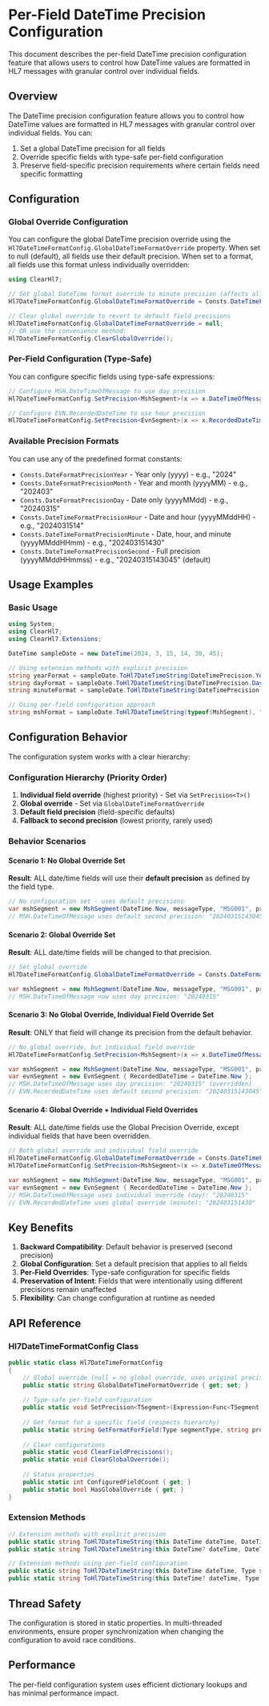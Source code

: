 # Per-Field DateTime Precision Configuration

This document describes the per-field DateTime precision configuration feature that allows users to control how DateTime values are formatted in HL7 messages with granular control over individual fields.

## Overview

The DateTime precision configuration feature allows you to control how DateTime values are formatted in HL7 messages with granular control over individual fields. You can:

1. Set a global DateTime precision for all fields
2. Override specific fields with type-safe per-field configuration
3. Preserve field-specific precision requirements where certain fields need specific formatting

## Configuration

### Global Override Configuration

You can configure the global DateTime precision override using the `Hl7DateTimeFormatConfig.GlobalDateTimeFormatOverride` property. When set to null (default), all fields use their default precision. When set to a format, all fields use this format unless individually overridden:

```csharp
using ClearHl7;

// Set global DateTime format override to minute precision (affects all fields)
Hl7DateTimeFormatConfig.GlobalDateTimeFormatOverride = Consts.DateTimeFormatPrecisionMinute;

// Clear global override to revert to default field precisions
Hl7DateTimeFormatConfig.GlobalDateTimeFormatOverride = null;
// OR use the convenience method:
Hl7DateTimeFormatConfig.ClearGlobalOverride();
```

### Per-Field Configuration (Type-Safe)

You can configure specific fields using type-safe expressions:

```csharp
// Configure MSH.DateTimeOfMessage to use day precision
Hl7DateTimeFormatConfig.SetPrecision<MshSegment>(x => x.DateTimeOfMessage, Consts.DateFormatPrecisionDay);

// Configure EVN.RecordedDateTime to use hour precision
Hl7DateTimeFormatConfig.SetPrecision<EvnSegment>(x => x.RecordedDateTime, Consts.DateTimeFormatPrecisionHour);
```

### Available Precision Formats

You can use any of the predefined format constants:

- `Consts.DateFormatPrecisionYear` - Year only (yyyy) - e.g., "2024"
- `Consts.DateFormatPrecisionMonth` - Year and month (yyyyMM) - e.g., "202403"
- `Consts.DateFormatPrecisionDay` - Date only (yyyyMMdd) - e.g., "20240315"
- `Consts.DateTimeFormatPrecisionHour` - Date and hour (yyyyMMddHH) - e.g., "2024031514"
- `Consts.DateTimeFormatPrecisionMinute` - Date, hour, and minute (yyyyMMddHHmm) - e.g., "202403151430"
- `Consts.DateTimeFormatPrecisionSecond` - Full precision (yyyyMMddHHmmss) - e.g., "20240315143045" (default)

## Usage Examples

### Basic Usage

```csharp
using System;
using ClearHl7;
using ClearHl7.Extensions;

DateTime sampleDate = new DateTime(2024, 3, 15, 14, 30, 45);

// Using extension methods with explicit precision
string yearFormat = sampleDate.ToHl7DateTimeString(DateTimePrecision.Year);     // "2024"
string dayFormat = sampleDate.ToHl7DateTimeString(DateTimePrecision.Day);       // "20240315"
string minuteFormat = sampleDate.ToHl7DateTimeString(DateTimePrecision.Minute); // "202403151430"

// Using per-field configuration approach
string mshFormat = sampleDate.ToHl7DateTimeString(typeof(MshSegment), "DateTimeOfMessage");
```

## Configuration Behavior

The configuration system works with a clear hierarchy:

### Configuration Hierarchy (Priority Order)

1. **Individual field override** (highest priority) - Set via `SetPrecision<T>()`
2. **Global override** - Set via `GlobalDateTimeFormatOverride` 
3. **Default field precision** (field-specific defaults)
4. **Fallback to second precision** (lowest priority, rarely used)

### Behavior Scenarios

#### Scenario 1: No Global Override Set
**Result**: ALL date/time fields will use their **default precision** as defined by the field type.

```csharp
// No configuration set - uses default precisions
var mshSegment = new MshSegment(DateTime.Now, messageType, "MSG001", processingType);
// MSH.DateTimeOfMessage uses default second precision: "20240315143045"
```

#### Scenario 2: Global Override Set
**Result**: ALL date/time fields will be changed to that precision.

```csharp
// Set global override
Hl7DateTimeFormatConfig.GlobalDateTimeFormatOverride = Consts.DateFormatPrecisionDay;

var mshSegment = new MshSegment(DateTime.Now, messageType, "MSG001", processingType);
// MSH.DateTimeOfMessage now uses day precision: "20240315"
```

#### Scenario 3: No Global Override, Individual Field Override Set
**Result**: ONLY that field will change its precision from the default behavior.

```csharp
// No global override, but individual field override
Hl7DateTimeFormatConfig.SetPrecision<MshSegment>(x => x.DateTimeOfMessage, Consts.DateFormatPrecisionDay);

var mshSegment = new MshSegment(DateTime.Now, messageType, "MSG001", processingType);
var evnSegment = new EvnSegment { RecordedDateTime = DateTime.Now };
// MSH.DateTimeOfMessage uses day precision: "20240315" (overridden)
// EVN.RecordedDateTime uses default second precision: "20240315143045"
```

#### Scenario 4: Global Override + Individual Field Overrides
**Result**: ALL date/time fields use the Global Precision Override, except individual fields that have been overridden.

```csharp
// Both global override and individual field override
Hl7DateTimeFormatConfig.GlobalDateTimeFormatOverride = Consts.DateTimeFormatPrecisionMinute;
Hl7DateTimeFormatConfig.SetPrecision<MshSegment>(x => x.DateTimeOfMessage, Consts.DateFormatPrecisionDay);

var mshSegment = new MshSegment(DateTime.Now, messageType, "MSG001", processingType);
var evnSegment = new EvnSegment { RecordedDateTime = DateTime.Now };
// MSH.DateTimeOfMessage uses individual override (day): "20240315"
// EVN.RecordedDateTime uses global override (minute): "202403151430"
```

## Key Benefits

1. **Backward Compatibility**: Default behavior is preserved (second precision)
2. **Global Configuration**: Set a default precision that applies to all fields
3. **Per-Field Overrides**: Type-safe configuration for specific fields
4. **Preservation of Intent**: Fields that were intentionally using different precisions remain unaffected
5. **Flexibility**: Can change configuration at runtime as needed

## API Reference

### Hl7DateTimeFormatConfig Class

```csharp
public static class Hl7DateTimeFormatConfig
{
    // Global override (null = no global override, uses original precisions)
    public static string GlobalDateTimeFormatOverride { get; set; }
    
    // Type-safe per-field configuration
    public static void SetPrecision<TSegment>(Expression<Func<TSegment, object>> property, string format);
    
    // Get format for a specific field (respects hierarchy)
    public static string GetFormatForField(Type segmentType, string propertyName);
    
    // Clear configurations
    public static void ClearFieldPrecisions();
    public static void ClearGlobalOverride();
    
    // Status properties
    public static int ConfiguredFieldCount { get; }
    public static bool HasGlobalOverride { get; }
}
```

### Extension Methods

```csharp
// Extension methods with explicit precision
public static string ToHl7DateTimeString(this DateTime dateTime, DateTimePrecision precision);
public static string ToHl7DateTimeString(this DateTime? dateTime, DateTimePrecision precision);

// Extension methods using per-field configuration
public static string ToHl7DateTimeString(this DateTime dateTime, Type segmentType, string propertyName);
public static string ToHl7DateTimeString(this DateTime? dateTime, Type segmentType, string propertyName);
```

## Thread Safety

The configuration is stored in static properties. In multi-threaded environments, ensure proper synchronization when changing the configuration to avoid race conditions.

## Performance

The per-field configuration system uses efficient dictionary lookups and has minimal performance impact.